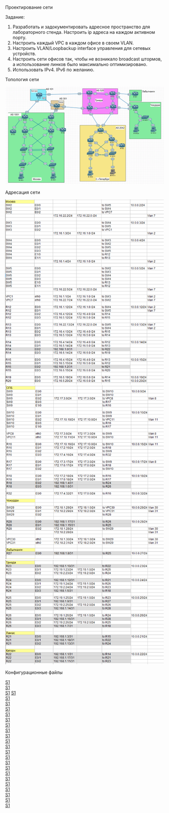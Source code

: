 Проектирование сети

Задание:

1. Разработать и задокументировать адресное пространство для лабораторного стенда.
Настроить ip адреса на каждом активном порту.  
2. Настроить каждый VPC в каждом офисе в своем VLAN.  
3. Настроить VLAN/Loopbackup interface управления для сетевых устройств.
4. Настроить сети офисов так, чтобы не возникало broadcast штормов, а использование линков было максимально оптимизировано. 
5. Использовать IPv4. IPv6 по желанию.

Топология сети

![](topology.PNG) 

Адресация сети

![](ip_addressing1.PNG) 
![](ip_addressing2.PNG)
![](ip_addressing3.PNG) 

Конфигурационные файлы

[S1](../Lab4/R12.txt)  
[S1](../Lab4/R13.txt)  
[S1](../Lab4/R14.txt) 
[S1](../Lab4/R15.txt)  
[S1](../Lab4/R16.txt)  
[S1](../Lab4/R17.txt)    
[S1](../Lab4/R18.txt)  
[S1](../Lab4/R19.txt)  
[S1](../Lab4/R20.txt)  
[S1](../Lab4/R21.txt)  
[S1](../Lab4/R22.txt)  
[S1](../Lab4/R23.txt)  
[S1](../Lab4/R24.txt)  
[S1](../Lab4/R25.txt)  
[S1](../Lab4/R26.txt)  
[S1](../Lab4/R27.txt)    
[S1](../Lab4/R28.txt)   
[S1](../Lab4/R32.txt)   
[S1](../Lab4/SW2.txt)   
[S1](../Lab4/SW3.txt)   
[S1](../Lab4/SW4.txt)   
[S1](../Lab4/SW5.txt)   
[S1](../Lab4/SW9.txt)    
[S1](../Lab4/SW10.txt)  
[S1](../Lab4/SW29.txt)  
